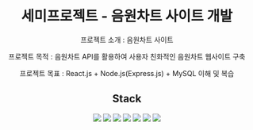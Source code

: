 <h1 align="center"> 세미프로젝트 - 음원차트 사이트 개발 </h1>

<P align="center"> 프로젝트 소개 : 음원차트 사이트 </P>
<p align="center"> 프로젝트 목적 : 음원차트 API를 활용하여 사용자 친화적인 음원차트 웹사이트 구축</p>
<p align="center"> 프로젝트 목표 : React.js + Node.js(Express.js) + MySQL 이해 및 복습</p>

<h2 align="center"> Stack </h2>

<p align="center" display=" inline">
<img src = "https://img.shields.io/badge/HTML5-E34F26?style=for-the-badge&logo=html5&logoColor=white">
<img src = "https://img.shields.io/badge/CSS3-1572B6?style=for-the-badge&logo=css3&logoColor=white">
<img src = "https://img.shields.io/badge/Bootstrap-563D7C?style=for-the-badge&logo=bootstrap&logoColor=white">
<img src = "https://img.shields.io/badge/JavaScript-F7DF1E?style=for-the-badge&logo=JavaScript&logoColor=white">
<img src = "https://img.shields.io/badge/React-20232A?style=for-the-badge&logo=react&logoColor=61DAFB">
<img src = "https://img.shields.io/badge/Node.js-43853D?style=for-the-badge&logo=node.js&logoColor=white">
<img src = "https://img.shields.io/badge/MySQL-005C84?style=for-the-badge&logo=mysql&logoColor=white">
</p>


